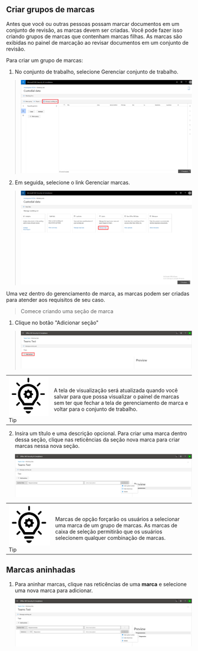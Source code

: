 ## <a name="create-tag-groups"></a>Criar grupos de marcas

Antes que você ou outras pessoas possam marcar documentos em um conjunto de revisão, as marcas devem ser criadas. Você pode fazer isso criando grupos de marcas que contenham marcas filhas. As marcas são exibidas no painel de marcação ao revisar documentos em um conjunto de revisão.

Para criar um grupo de marcas:

1.  No conjunto de trabalho, selecione Gerenciar conjunto de trabalho.

> ![](../media/ED-managews.png)

2.  Em seguida, selecione o link Gerenciar marcas.

> ![](../media/ED-managetags.png)

Uma vez dentro do gerenciamento de marca, as marcas podem ser criadas para atender aos requisitos de seu caso.

> Comece criando uma seção de marca

1.  Clique no botão "Adicionar seção"

> ![Uma imagem contendo A descrição da captura de tela gerada automaticamente](../media/ED-addtagsection.png)

|                                                                                                                             |                                                                                                                                                                 |
| --------------------------------------------------------------------------------------------------------------------------- | --------------------------------------------------------------------------------------------------------------------------------------------------------------- |
| ![](../media/ED-tipicon.png)Tip | A tela de visualização será atualizada quando você salvar para que possa visualizar o painel de marcas sem ter que fechar a tela de gerenciamento de marca e voltar para o conjunto de trabalho. |

2.  Insira um título e uma descrição opcional. Para criar uma marca dentro dessa seção, clique nas reticências da seção nova marca para criar marcas nessa nova seção.
    
    ![Uma captura de tela de uma descrição de telefone de célula gerada automaticamente](../media/ED-createtag.png)

|                                                                                                                             |                                                                                                                                         |
| --------------------------------------------------------------------------------------------------------------------------- | --------------------------------------------------------------------------------------------------------------------------------------- |
| ![](../media/ED-tipicon.png)Tip | Marcas de opção forçarão os usuários a selecionar uma marca de um grupo de marcas. As marcas de caixa de seleção permitirão que os usuários selecionem qualquer combinação de marcas. |

## <a name="nested-tags"></a>Marcas aninhadas

1.  Para aninhar marcas, clique nas reticências de uma **marca** e selecione uma nova marca para adicionar.
    
    ![](../media/ED-tagnesting.png)

